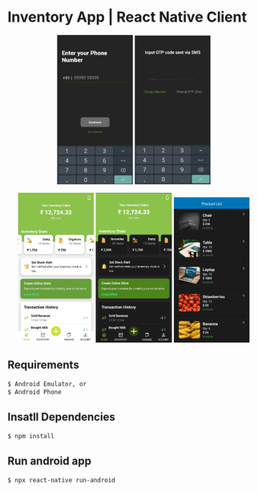# Inventory App | React Native Client

<p float="left" align="middle">
  <img src="Github/Phone_Register.jpg" width="30%" />
  <img src="Github/OTP.jpg" width="30%" /> 
</p>

<p float="left" align="middle">
  <img src="Github/Main_2.jpg" width="30%" />
  <img src="Github/Main_1.jpg" width="30%" /> 
  <img src="Github/Products.jpeg" width="30%" />
</p>

## Requirements

    $ Android Emulator, or
    $ Android Phone

## Insatll Dependencies

    $ npm install

## Run android app

    $ npx react-native run-android